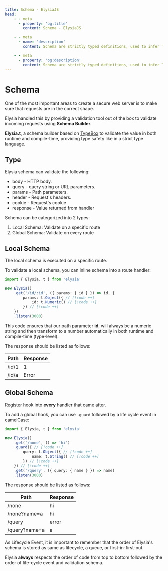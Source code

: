 ```yaml
---
title: Schema - ElysiaJS
head:
    - - meta
      - property: 'og:title'
        content: Schema - ElysiaJS

    - - meta
      - name: 'description'
        content: Schema are strictly typed definitions, used to infer TypeScript's type and data validation of an incoming request and outgoing response. Elysia's schema validation are based on Sinclair's TypeBox, a TypeScript library for data validation.

    - - meta
      - property: 'og:description'
        content: Schema are strictly typed definitions, used to infer TypeScript's type and data validation of an incoming request and outgoing response. Elysia's schema validation are based on Sinclair's TypeBox, a TypeScript library for data validation.
---
```


<script setup>
import Playground from '../../components/nearl/playground.vue'
import { Elysia, t, ValidationError } from 'elysia'

const demo1 = new Elysia()
    .get('/id/1', 1)
	.get('/id/a', () => {
		throw new ValidationError(
			'params',
			t.Object({
				id: t.Numeric()
			}),
			{
				id: 'a'
			}
		)
	})

const demo2 = new Elysia()
    .get('/none', () => 'hi')
    .guard({ 
        query: t.Object({ 
            name: t.String() 
        }) 
    }) 
    .get('/query', ({ query: { name } }) => name)
</script>

# Schema

One of the most important areas to create a secure web server is to make sure that requests are in the correct shape.

Elysia handled this by providing a validation tool out of the box to validate incoming requests using **Schema Builder**.

**Elysia.t**, a schema builder based on [TypeBox](https://github.com/sinclairzx81/typebox) to validate the value in both runtime and compile-time, providing type safety like in a strict type language.

## Type

Elysia schema can validate the following:

-   body - HTTP body.
-   query - query string or URL parameters.
-   params - Path parameters.
-   header - Request's headers.
-   cookie - Request's cookie
-   response - Value returned from handler

Schema can be categorized into 2 types:

1. Local Schema: Validate on a specific route
2. Global Schema: Validate on every route

## Local Schema

The local schema is executed on a specific route.

To validate a local schema, you can inline schema into a route handler:

```typescript twoslash
import { Elysia, t } from 'elysia'

new Elysia()
    .get('/id/:id', ({ params: { id } }) => id, {
        params: t.Object({ // [!code ++]
            id: t.Numeric() // [!code ++]
        }) // [!code ++]
    })
    .listen(3000)
```

<Playground :elysia="demo1" />

This code ensures that our path parameter **id**, will always be a numeric string and then transform to a number automatically in both runtime and compile-time (type-level).

The response should be listed as follows:

| Path  | Response |
| ----- | -------- |
| /id/1 | 1        |
| /id/a | Error    |

## Global Schema

Register hook into **every** handler that came after.

To add a global hook, you can use `.guard` followed by a life cycle event in camelCase:

```typescript twoslash
import { Elysia, t } from 'elysia'

new Elysia()
    .get('/none', () => 'hi')
    .guard({ // [!code ++]
        query: t.Object({ // [!code ++]
            name: t.String() // [!code ++]
        }) // [!code ++]
    }) // [!code ++]
    .get('/query', ({ query: { name } }) => name)
    .listen(3000)
```

<Playground :elysia="demo2" />

The response should be listed as follows:

| Path          | Response |
| ------------- | -------- |
| /none         | hi       |
| /none?name=a  | hi       |
| /query        | error    |
| /query?name=a | a        |

As Lifecycle Event, it is important to remember that the order of Elysia's schema is stored as same as lifecycle, a queue, or first-in-first-out.

Elysia **always** respects the order of code from top to bottom followed by the order of life-cycle event and validation schema.
